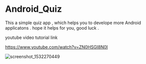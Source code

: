 # Android_Quiz
This a simple quiz app , which helps you to develope more Android applicatons .
hope it helps for you, good luck .

youtube video tutorial link 

https://www.youtube.com/watch?v=ZN0HSGI8N0I

![screenshot_1532270449](https://user-images.githubusercontent.com/26796157/43046812-1e2c66ea-8dec-11e8-9175-bc5839217718.png)
